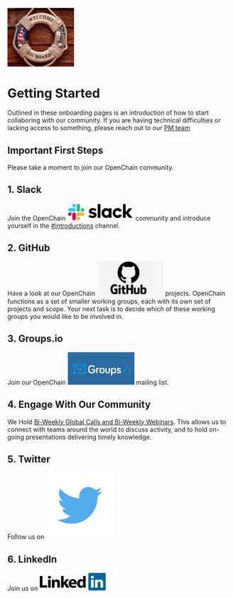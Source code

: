 [<img src="./img/Onboard image.png" alt="drawing" width="150"/>](https://www.openchainproject.org/)

# Getting Started

Outlined in these onboarding pages is an introduction of how to start collaboring with our community. If you are having technical difficulties or lacking access to something, please reach out to our [PM team](mailto:helpdesk@lists.openchainproject.org)

## Important First Steps

Please take a moment to join our OpenChain community.

## 1. Slack

Join the OpenChain [<img src="./img/slack.png" alt="drawing" width="150"/>](https://openchainproject.slack.com/) community and introduce yourself in the [#introductions](https://openchainproject.slack.com/archives/C03G1FE8T0W) channel.

## 2. GitHub

Have a look at our OpenChain [<img src="./img/github_logo.png" alt="drawing" width="150"/>](https://github.com/OpenChain-Project) projects. OpenChain functions as a set of smaller working groups, each with its own set of projects and scope. Your next task is to decide which of these working groups you would like to be involved in. 

## 3. Groups.io

Join our OpenChain [<img src="./img/groups.io logo.jpeg" alt="drawing" width="150"/>](https://lists.openchainproject.org/g/main/join) mailing list.    

## 4. Engage With Our Community

We Hold [Bi-Weekly Global Calls and Bi-Weekly Webinars](https://www.openchainproject.org/community). This allows us to connect with teams around the world to discuss activity, and to hold on-going presentations delivering timely knowledge.

## 5. Twitter

Follow us on [<img src="./img/twitter_PNG3.png" alt="drawing" width="150"/>](https://twitter.com/openchainproj/)

## 6. LinkedIn

Join us on [<img src="./img/linkedIn.png" alt="drawing" width="150"/>](https://www.linkedin.com/company/openchain/)
